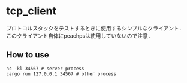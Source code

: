 # tcp_client

プロトコルスタックをテストするときに使用するシンプルなクライアント．  
このクライアント自体にpeachpsは使用していないので注意．  

## How to use

```shell
nc -kl 34567 # server process
cargo run 127.0.0.1 34567 # other process
```